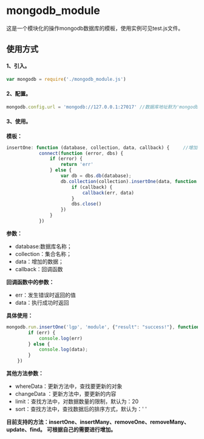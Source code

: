 # mongodb_module
这是一个模块化的操作mongodb数据库的模板，使用实例可见test.js文件。

## 使用方式

#### 1、引入。

```javascript
var mongodb = require('./mongodb_module.js')
```

#### 2、配置。

```javascript
mongodb.config.url = 'mongodb://127.0.0.1:27017' //数据库地址默为'mongodb://127.0.0.1:27017'
```

#### 3、使用。

**模板：**
```javascript
insertOne: function (database, collection, data, callback) {     //增加一条数据
            connect(function (error, dbs) {
                if (error) {
                    return 'err'
                } else {
                    var db = dbs.db(database);
                    db.collection(collection).insertOne(data, function (err, data) {
                        if (callback) {
                            callback(err, data)
                        }
                        dbs.close()
                    })
                }
            })
```
**参数：**
 - database:数据库名称；
 - collection：集合名称；
 - data：增加的数据；
 - callback：回调函数
 
**回调函数中的参数：**
 - err：发生错误时返回的值
 - data：执行成功时返回
 
**具体使用：**    
```javascript
mongodb.run.insertOne('lgp', 'module', {"result": "success!"}, function (err, data) {
        if (err) {
            console.log(err)
        } else {
            console.log(data);
        }
    })
```
**其他方法参数：**
 - whereData：更新方法中，查找要更新的对象
 - changeData ：更新方法中，要更新的内容
 - limit：查找方法中，对数据数量的限制，默认为：20
 - sort：查找方法中，查找数据后的排序方式，默认为：' '
 
**目前支持的方法：insertOne、insertMany、removeOne、removeMany、update、find。**
**可根据自己的需要进行增加。**
